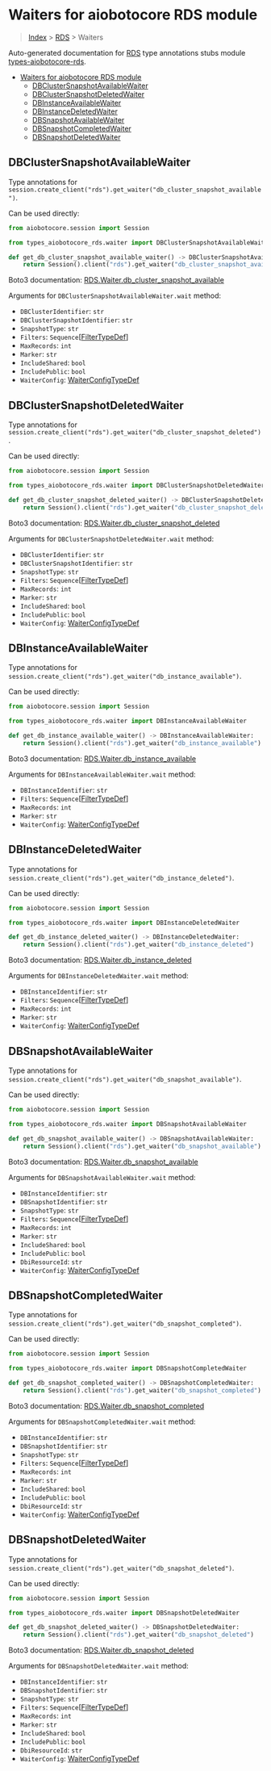 <a id="waiters-for-aiobotocore-rds-module"></a>

# Waiters for aiobotocore RDS module

> [Index](../README.md) > [RDS](./README.md) > Waiters

Auto-generated documentation for
[RDS](https://boto3.amazonaws.com/v1/documentation/api/latest/reference/services/rds.html#RDS)
type annotations stubs module
[types-aiobotocore-rds](https://pypi.org/project/types-aiobotocore-rds/).

- [Waiters for aiobotocore RDS module](#waiters-for-aiobotocore-rds-module)
  - [DBClusterSnapshotAvailableWaiter](#dbclustersnapshotavailablewaiter)
  - [DBClusterSnapshotDeletedWaiter](#dbclustersnapshotdeletedwaiter)
  - [DBInstanceAvailableWaiter](#dbinstanceavailablewaiter)
  - [DBInstanceDeletedWaiter](#dbinstancedeletedwaiter)
  - [DBSnapshotAvailableWaiter](#dbsnapshotavailablewaiter)
  - [DBSnapshotCompletedWaiter](#dbsnapshotcompletedwaiter)
  - [DBSnapshotDeletedWaiter](#dbsnapshotdeletedwaiter)

<a id="dbclustersnapshotavailablewaiter"></a>

## DBClusterSnapshotAvailableWaiter

Type annotations for
`session.create_client("rds").get_waiter("db_cluster_snapshot_available")`.

Can be used directly:

```python
from aiobotocore.session import Session

from types_aiobotocore_rds.waiter import DBClusterSnapshotAvailableWaiter

def get_db_cluster_snapshot_available_waiter() -> DBClusterSnapshotAvailableWaiter:
    return Session().client("rds").get_waiter("db_cluster_snapshot_available")
```

Boto3 documentation:
[RDS.Waiter.db_cluster_snapshot_available](https://boto3.amazonaws.com/v1/documentation/api/latest/reference/services/rds.html#RDS.Waiter.DBClusterSnapshotAvailable)

Arguments for `DBClusterSnapshotAvailableWaiter.wait` method:

- `DBClusterIdentifier`: `str`
- `DBClusterSnapshotIdentifier`: `str`
- `SnapshotType`: `str`
- `Filters`: `Sequence`\[[FilterTypeDef](./type_defs.md#filtertypedef)\]
- `MaxRecords`: `int`
- `Marker`: `str`
- `IncludeShared`: `bool`
- `IncludePublic`: `bool`
- `WaiterConfig`: [WaiterConfigTypeDef](./type_defs.md#waiterconfigtypedef)

<a id="dbclustersnapshotdeletedwaiter"></a>

## DBClusterSnapshotDeletedWaiter

Type annotations for
`session.create_client("rds").get_waiter("db_cluster_snapshot_deleted")`.

Can be used directly:

```python
from aiobotocore.session import Session

from types_aiobotocore_rds.waiter import DBClusterSnapshotDeletedWaiter

def get_db_cluster_snapshot_deleted_waiter() -> DBClusterSnapshotDeletedWaiter:
    return Session().client("rds").get_waiter("db_cluster_snapshot_deleted")
```

Boto3 documentation:
[RDS.Waiter.db_cluster_snapshot_deleted](https://boto3.amazonaws.com/v1/documentation/api/latest/reference/services/rds.html#RDS.Waiter.DBClusterSnapshotDeleted)

Arguments for `DBClusterSnapshotDeletedWaiter.wait` method:

- `DBClusterIdentifier`: `str`
- `DBClusterSnapshotIdentifier`: `str`
- `SnapshotType`: `str`
- `Filters`: `Sequence`\[[FilterTypeDef](./type_defs.md#filtertypedef)\]
- `MaxRecords`: `int`
- `Marker`: `str`
- `IncludeShared`: `bool`
- `IncludePublic`: `bool`
- `WaiterConfig`: [WaiterConfigTypeDef](./type_defs.md#waiterconfigtypedef)

<a id="dbinstanceavailablewaiter"></a>

## DBInstanceAvailableWaiter

Type annotations for
`session.create_client("rds").get_waiter("db_instance_available")`.

Can be used directly:

```python
from aiobotocore.session import Session

from types_aiobotocore_rds.waiter import DBInstanceAvailableWaiter

def get_db_instance_available_waiter() -> DBInstanceAvailableWaiter:
    return Session().client("rds").get_waiter("db_instance_available")
```

Boto3 documentation:
[RDS.Waiter.db_instance_available](https://boto3.amazonaws.com/v1/documentation/api/latest/reference/services/rds.html#RDS.Waiter.DBInstanceAvailable)

Arguments for `DBInstanceAvailableWaiter.wait` method:

- `DBInstanceIdentifier`: `str`
- `Filters`: `Sequence`\[[FilterTypeDef](./type_defs.md#filtertypedef)\]
- `MaxRecords`: `int`
- `Marker`: `str`
- `WaiterConfig`: [WaiterConfigTypeDef](./type_defs.md#waiterconfigtypedef)

<a id="dbinstancedeletedwaiter"></a>

## DBInstanceDeletedWaiter

Type annotations for
`session.create_client("rds").get_waiter("db_instance_deleted")`.

Can be used directly:

```python
from aiobotocore.session import Session

from types_aiobotocore_rds.waiter import DBInstanceDeletedWaiter

def get_db_instance_deleted_waiter() -> DBInstanceDeletedWaiter:
    return Session().client("rds").get_waiter("db_instance_deleted")
```

Boto3 documentation:
[RDS.Waiter.db_instance_deleted](https://boto3.amazonaws.com/v1/documentation/api/latest/reference/services/rds.html#RDS.Waiter.DBInstanceDeleted)

Arguments for `DBInstanceDeletedWaiter.wait` method:

- `DBInstanceIdentifier`: `str`
- `Filters`: `Sequence`\[[FilterTypeDef](./type_defs.md#filtertypedef)\]
- `MaxRecords`: `int`
- `Marker`: `str`
- `WaiterConfig`: [WaiterConfigTypeDef](./type_defs.md#waiterconfigtypedef)

<a id="dbsnapshotavailablewaiter"></a>

## DBSnapshotAvailableWaiter

Type annotations for
`session.create_client("rds").get_waiter("db_snapshot_available")`.

Can be used directly:

```python
from aiobotocore.session import Session

from types_aiobotocore_rds.waiter import DBSnapshotAvailableWaiter

def get_db_snapshot_available_waiter() -> DBSnapshotAvailableWaiter:
    return Session().client("rds").get_waiter("db_snapshot_available")
```

Boto3 documentation:
[RDS.Waiter.db_snapshot_available](https://boto3.amazonaws.com/v1/documentation/api/latest/reference/services/rds.html#RDS.Waiter.DBSnapshotAvailable)

Arguments for `DBSnapshotAvailableWaiter.wait` method:

- `DBInstanceIdentifier`: `str`
- `DBSnapshotIdentifier`: `str`
- `SnapshotType`: `str`
- `Filters`: `Sequence`\[[FilterTypeDef](./type_defs.md#filtertypedef)\]
- `MaxRecords`: `int`
- `Marker`: `str`
- `IncludeShared`: `bool`
- `IncludePublic`: `bool`
- `DbiResourceId`: `str`
- `WaiterConfig`: [WaiterConfigTypeDef](./type_defs.md#waiterconfigtypedef)

<a id="dbsnapshotcompletedwaiter"></a>

## DBSnapshotCompletedWaiter

Type annotations for
`session.create_client("rds").get_waiter("db_snapshot_completed")`.

Can be used directly:

```python
from aiobotocore.session import Session

from types_aiobotocore_rds.waiter import DBSnapshotCompletedWaiter

def get_db_snapshot_completed_waiter() -> DBSnapshotCompletedWaiter:
    return Session().client("rds").get_waiter("db_snapshot_completed")
```

Boto3 documentation:
[RDS.Waiter.db_snapshot_completed](https://boto3.amazonaws.com/v1/documentation/api/latest/reference/services/rds.html#RDS.Waiter.DBSnapshotCompleted)

Arguments for `DBSnapshotCompletedWaiter.wait` method:

- `DBInstanceIdentifier`: `str`
- `DBSnapshotIdentifier`: `str`
- `SnapshotType`: `str`
- `Filters`: `Sequence`\[[FilterTypeDef](./type_defs.md#filtertypedef)\]
- `MaxRecords`: `int`
- `Marker`: `str`
- `IncludeShared`: `bool`
- `IncludePublic`: `bool`
- `DbiResourceId`: `str`
- `WaiterConfig`: [WaiterConfigTypeDef](./type_defs.md#waiterconfigtypedef)

<a id="dbsnapshotdeletedwaiter"></a>

## DBSnapshotDeletedWaiter

Type annotations for
`session.create_client("rds").get_waiter("db_snapshot_deleted")`.

Can be used directly:

```python
from aiobotocore.session import Session

from types_aiobotocore_rds.waiter import DBSnapshotDeletedWaiter

def get_db_snapshot_deleted_waiter() -> DBSnapshotDeletedWaiter:
    return Session().client("rds").get_waiter("db_snapshot_deleted")
```

Boto3 documentation:
[RDS.Waiter.db_snapshot_deleted](https://boto3.amazonaws.com/v1/documentation/api/latest/reference/services/rds.html#RDS.Waiter.DBSnapshotDeleted)

Arguments for `DBSnapshotDeletedWaiter.wait` method:

- `DBInstanceIdentifier`: `str`
- `DBSnapshotIdentifier`: `str`
- `SnapshotType`: `str`
- `Filters`: `Sequence`\[[FilterTypeDef](./type_defs.md#filtertypedef)\]
- `MaxRecords`: `int`
- `Marker`: `str`
- `IncludeShared`: `bool`
- `IncludePublic`: `bool`
- `DbiResourceId`: `str`
- `WaiterConfig`: [WaiterConfigTypeDef](./type_defs.md#waiterconfigtypedef)
